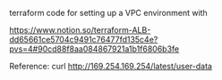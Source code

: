 terraform code for setting up a VPC environment with 


https://www.notion.so/terraform-ALB-dd65661ce5704c9491c76477fd135c4e?pvs=4#90cd88f8aa084867921a1b1f6806b3fe

Reference:
 curl http://169.254.169.254/latest/user-data